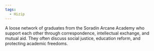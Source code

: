 ```yaml
---  
tags:  
  - Hizip  
---  
```

  
A loose network of graduates from the Soradin Arcane Academy who support each other through correspondence, intellectual exchange, and mutual aid. They often discuss social justice, education reform, and protecting academic freedoms.